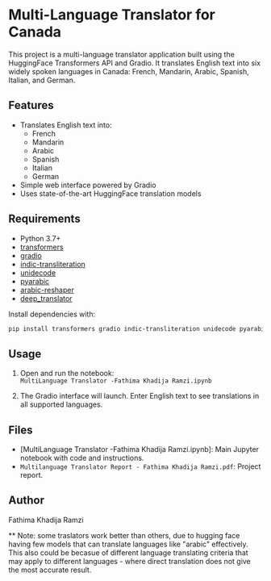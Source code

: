 # Multi-Language Translator for Canada

This project is a multi-language translator application built using the HuggingFace Transformers API and Gradio. It translates English text into six widely spoken languages in Canada: French, Mandarin, Arabic, Spanish, Italian, and German.

## Features

- Translates English text into:
  - French
  - Mandarin
  - Arabic
  - Spanish
  - Italian
  - German
- Simple web interface powered by Gradio
- Uses state-of-the-art HuggingFace translation models

## Requirements

- Python 3.7+
- [transformers](https://pypi.org/project/transformers/)
- [gradio](https://pypi.org/project/gradio/)
- [indic-transliteration](https://pypi.org/project/indic-transliteration/)
- [unidecode](https://pypi.org/project/Unidecode/)
- [pyarabic](https://pypi.org/project/PyArabic/)
- [arabic-reshaper](https://pypi.org/project/arabic-reshaper/)
- [deep_translator](https://pypi.org/project/deep-translator/)

Install dependencies with:

```sh
pip install transformers gradio indic-transliteration unidecode pyarabic arabic-reshaper deep_translator
```

## Usage

1. Open and run the notebook:  
   `MultiLanguage Translator -Fathima Khadija Ramzi.ipynb`

3. The Gradio interface will launch. Enter English text to see translations in all supported languages.

## Files

- [MultiLanguage Translator -Fathima Khadija Ramzi.ipynb]: Main Jupyter notebook with code and instructions.
- `Multilanguage Translator Report - Fathima Khadija Ramzi.pdf`: Project report.

## Author

Fathima Khadija Ramzi  


** Note: some traslators work better than others, due to hugging face having few models that can translate languages like "arabic" effectively. This also could be becasue of different language translating criteria that may apply to different languages - where direct translation does not give the most accurate result.
